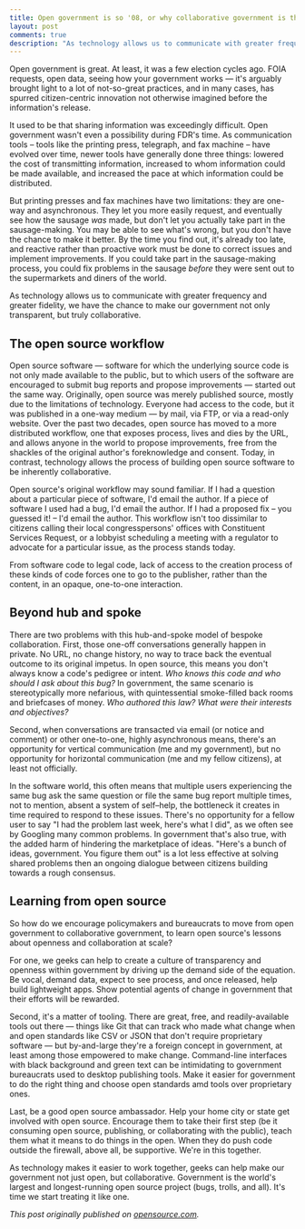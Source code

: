 ```yaml
---
title: Open government is so '08, or why collaborative government is the next big thing
layout: post
comments: true
description: "As technology allows us to communicate with greater frequency and greater fidelity, we have the chance to make our government not only transparent, but truly collaborative."
---
```


Open government is great. At least, it was a few election cycles ago. FOIA requests, open data, seeing how your government works — it's arguably brought light to a lot of not-so-great practices, and in many cases, has spurred citizen-centric innovation not otherwise imagined before the information's release.

It used to be that sharing information was exceedingly difficult. Open government wasn't even a possibility during FDR's time. As communication tools – tools like the printing press, telegraph, and fax machine – have evolved over time, newer tools have generally done three things: lowered the cost of transmitting information, increased to whom information could be made available, and increased the pace at which information could be distributed.

But printing presses and fax machines have two limitations: they are one-way and asynchronous. They let you more easily request, and eventually see how the sausage *was* made, but don't let you actually take part in the sausage-making. You may be able to see what's wrong, but you don't have the chance to make it better. By the time you find out, it's already too late, and reactive rather than proactive work must be done to correct issues and implement improvements. If you could take part in the sausage-making process, you could fix problems in the sausage *before* they were sent out to the supermarkets and diners of the world.

As technology allows us to communicate with greater frequency and greater fidelity, we have the chance to make our government not only transparent, but truly collaborative.

## The open source workflow

Open source software — software for which the underlying source code is not only made available to the public, but to which users of the software are encouraged to submit bug reports and propose improvements — started out the same way. Originally, open source was merely published source, mostly due to the limitations of technology. Everyone had access to the code, but it was published in a one-way medium — by mail, via FTP, or via a read-only website. Over the past two decades, open source has moved to a more distributed workflow, one that exposes process, lives and dies by the URL, and allows anyone in the world to propose improvements, free from the shackles of the original author's foreknowledge and consent. Today, in contrast, technology allows the process of building open source software to be inherently collaborative.

Open source's original workflow may sound familiar. If I had a question about a particular piece of software, I'd email the author. If a piece of software I used had a bug, I'd email the author. If I had a proposed fix – you guessed it! – I'd email the author. This workflow isn't too dissimilar to citizens calling their local congresspersons' offices with Constituent Services Request, or a lobbyist scheduling a meeting with a regulator to advocate for a particular issue, as the process stands today.

From software code to legal code, lack of access to the creation process of these kinds of code forces one to go to the publisher, rather than the content, in an opaque, one-to-one interaction.

## Beyond hub and spoke

There are two problems with this hub-and-spoke model of bespoke collaboration. First, those one-off conversations generally happen in private. No URL, no change history, no way to trace back the eventual outcome to its original impetus. In open source, this means you don't always know a code's pedigree or intent. *Who knows this code and who should I ask about this bug?* In government, the same scenario is stereotypically more nefarious, with quintessential smoke-filled back rooms and briefcases of money. *Who authored this law? What were their interests and objectives?*

Second, when conversations are transacted via email (or notice and comment) or other one-to-one, highly asynchronous means, there's an opportunity for vertical communication (me and my government), but no opportunity for horizontal communication (me and my fellow citizens), at least not officially.

In the software world, this often means that multiple users experiencing the same bug ask the same question or file the same bug report multiple times, not to mention, absent a system of self–help, the bottleneck it creates in time required to respond to these issues. There's no opportunity for a fellow user to say "I had the problem last week, here's what I did", as we often see by Googling many common problems. In government that's also true, with the added harm of hindering the marketplace of ideas. "Here's a bunch of ideas, government. You figure them out" is a lot less effective at solving shared problems then an ongoing dialogue between citizens building towards a rough consensus.

## Learning from open source

So how do we encourage policymakers and bureaucrats to move from open government to collaborative government, to learn open source's lessons about openness and collaboration at scale?

For one, we geeks can help to create a culture of transparency and openness within government by driving up the demand side of the equation. Be vocal, demand data, expect to see process, and once released, help build lightweight apps. Show potential agents of change in government that their efforts will be rewarded.

Second, it's a matter of tooling. There are great, free, and readily-available tools out there — things like Git that can track who made what change when and open standards like CSV or JSON that don't require proprietary software — but by-and-large they're a foreign concept in government, at least among those empowered to make change. Command-line interfaces with black background and green text can be intimidating to government bureaucrats used to desktop publishing tools. Make it easier for government to do the right thing and choose open standards amd tools over proprietary ones.

Last, be a good open source ambassador. Help your home city or state get involved with open source. Encourage them to take their first step (be it consuming open source, publishing, or collaborating with the public), teach them what it means to do things in the open. When they do push code outside the firewall, above all, be supportive. We're in this together.

As technology makes it easier to work together, geeks can help make our government not just open, but collaborative. Government is the world's largest and longest-running open source project (bugs, trolls, and all). It's time we start treating it like one.

*This post originally published on [opensource.com](http://opensource.com/government/14/5/open-collaborative-government).*
